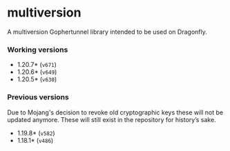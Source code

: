 # multiversion
A multiversion Gophertunnel library intended to be used on Dragonfly.

### Working versions
- 1.20.7* (`v671`)
- 1.20.6* (`v649`)
- 1.20.5* (`v630`)

### Previous versions
Due to Mojang's decision to revoke old cryptographic keys these will not be updated anymore.
These will still exist in the repository for history’s sake.
- 1.19.8* (`v582`)
- 1.18.1* (`v486`)